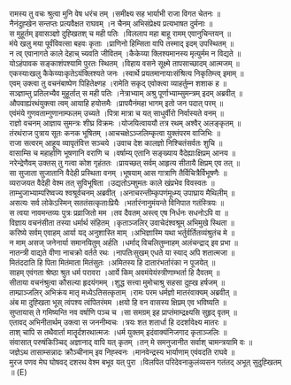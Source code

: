 

  
रामस्य तु वचः श्रुत्वा मुनि वेष धरंच तम् ।समीक्ष्य सह भार्याभी राजा विगत चेतनः  ॥   
नैनंदुह्खेन सन्तप्तः प्रत्यवैक्षत राघवम् ।न चैनम् अभिसंप्रेक्ष्य प्रत्यभाषत दुर्मनाः  ॥   
स मुहूर्तम् इवासञ्ज्ञो दुह्खितश् च मही पतिः ।विललाप महा बाहू रामम् एवानुचिन्तयन्  ॥   
मंये खलु मया पूर्वंविवत्सा बहवः कृताः ।प्राणिनो हिम्सिता वापि तस्माद् इदम् उपस्थितम्  ॥   
न त्व् एवानागते काले देहाच् च्यवति जीवितम् ।कैकेय्या क्लिश्यमानस्य मृत्युर्मम न विद्यते  ॥   
योऽहंपावक सङ्काशंपश्यामि पुरतः स्थितम् ।विहाय वसने सूक्ष्मे तापसाच्छादम् आत्मजम्  ॥   
एकस्याःखलु कैकेय्याःकृतेऽयंक्लिश्यते जनः ।स्वार्थे प्रयतमानायाःसंश्रित्य निकृतिम्त्व् इमाम्  ॥   
एवम् उक्त्वा तु वचनंबाष्पेण पिहितेक्ष्णह ।रामेति सकृद् एवोक्त्वा व्याहर्तुम्न शशाक ह  ॥   
सञ्ज्ञाम्तु प्रतिलभ्यैव मुहूर्तात् स मही पतिः ।नेत्राभ्याम् अश्रु पूर्णाभ्याम्सुमन्त्रम् इदम् अब्रवीत्  ॥   
औपवाह्यंरथंयुक्त्वा त्वम् आयाहि हयोत्तमैः ।प्रापयैनंमहा भागम् इतो जन पदात् परम्  ॥   
एवंमंये गुणवताम्गुणानाम्फलम् उच्यते ।पित्रा मात्रा च यत् साधुर्वीरो निर्वास्यते वनम्  ॥   
राज्ञो वचनम् आज्ञाय सुमन्त्रः शीघ्र विक्रमः ।योजयित्वाययौ तत्र रथम् अश्वैर् अलङ्कृतम्  ॥   
तंरथंराज पुत्राय सूतः कनक भूषितम् ।आचचक्षेऽञ्जलिम्कृत्वा युक्तंपरम वाजिभिः  ॥   
राजा सत्वरम् आहूय व्यापृतंवित्त सञ्चये ।उवाच देश कालज्ञो निश्चितंसर्वतः शुचि  ॥   
वासाम्सि च महार्हाणि भूषणानि वराणि च ।वर्षाम्य् एतानि सङ्ख्याय वैदेह्याःक्षिप्रम् आनय  ॥   
नरेन्द्रेणैवम् उक्तस् तु गत्वा कोश गृहंततः ।प्रायच्छत् सर्वम् आहृत्य सीतायै क्षिप्रम् एव तत्  ॥   
सा सुजाता सुजातानि वैदेही प्रस्थिता वनम् ।भूषयाम् आस गात्राणि तैर्विचित्रैर्विभूषणैः  ॥   
व्यराजयत वैदेही वेश्म तत् सुविभूषिता ।उद्यतोऽम्शुमतः काले खंप्रभेव विवस्वतः  ॥   
ताम्भुजाभ्याम्परिष्वज्य श्वश्रूर्वचनम् अब्रवीत् ।अनाचरन्तीम्कृपणंमूध्म्य् उपाघ्राय मैथिलीम्  ॥   
असत्यः सर्व लोकेऽस्मिन् सततंसत्कृताःप्रियैः ।भर्तारंनानुमंयन्ते विनिपात गतंस्त्रियः  ॥   
स त्वया नावमन्तव्यः पुत्रः प्रव्राजितो मम ।तव दैवतम् अस्त्व् एष निर्धनः सधनोऽपि वा  ॥   
विज्ञाय वचनंसीता तस्या धर्मार्थ संहितम् ।कृताञ्जलिर् उवाचेदंश्वश्रूम् अभिमुखे स्थिता  ॥   
करिष्ये सर्वम् एवाहम् आर्या यद् अनुशास्ति माम् ।अभिज्ञास्मि यथा भर्तुर्वर्तितव्यंश्रुतंच मे  ॥   
न माम् असज् जनेनार्या समानयितुम् अर्हति ।धर्माद् विचलितुम्नाहम् अलंचन्द्राद् इव प्रभा  ॥   
नातन्त्री वाद्यते वीणा नाचक्रो वर्तते रथः ।नापतिःसुखम् एधते या स्याद् अपि शतात्मजा  ॥   
मितंददाति हि पिता मितंमाता मितंसुतः ।अमितस्य हि दातारंभर्तारंका न पूजयेत्  ॥   
साहम् एवंगता श्रेष्ठा श्रुत धर्म परावरा ।आर्ये किम् अवमंयेयंस्त्रीणाम्भर्ता हि दैवतम्  ॥   
सीताया वचनंश्रुत्वा कौसल्या हृदयंगमम् ।शुद्ध सत्त्वा मुमोचाश्रु सहसा दुह्ख हर्षजम्  ॥   
ताम्प्राञ्जलिर् अभिक्रंय मातृ मध्येऽतिसत्कृताम् ।रामः परम धर्मज्ञो मातरंवाक्यम् अब्रवीत्  ॥   
अंब मा दुह्खिता भूस् त्वंपश्य त्वंपितरंमम ।क्षयो हि वन वासस्य क्षिप्रम् एव भविष्यति  ॥   
सुप्तायास् ते गमिष्यन्ति नव वर्षाणि पञ्च च ।सा समग्रम् इह प्राप्तंमाम्द्रक्ष्यसि सुहृद् वृतम्  ॥   
एतावद् अभिनीतार्थम् उक्त्वा स जननीम्वचः ।त्रयः शत शतार्धा हि ददर्शावेक्ष्य मातरः  ॥   
ताश् चापि स तथैवार्ता मातॄर्दशरथात्मजः ।धर्म युक्तम् इदंवाक्यंनिजगाद कृताञ्जलिः  ॥   
संवासात् परुषंकिञ्चिद् अज्ञानाद् वापि यत् कृतम् ।तन् मे समनुजानीत सर्वाश् चामन्त्रयामि वः  ॥   
जज्ञेऽथ तासाम्सन्नादः क्रौञ्चीनाम् इव निह्स्वनः ।मानवेन्द्रस्य भार्याणाम् एवंवदति राघवे  ॥   
मुरज पणव मेघ घोषवद् दशरथ वेश्म बभूव यत् पुरा ।विलपित परिदेवनाकुलंव्यसन गतंतद् अभूत् सुदुह्खितम्  ॥ (E)  
